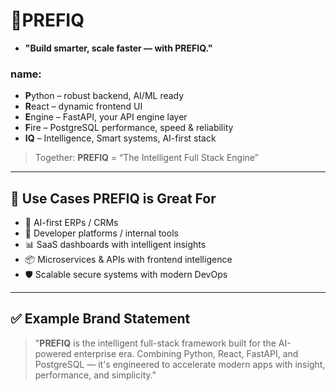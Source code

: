 # 🧠**PREFIQ**
* **"Build smarter, scale faster — with PREFIQ."**
### name:

* **P**ython – robust backend, AI/ML ready
* **R**eact – dynamic frontend UI
* **E**ngine – FastAPI, your API engine layer
* **F**ire – PostgreSQL performance, speed & reliability
* **IQ** – Intelligence, Smart systems, AI-first stack

> Together: **PREFIQ** = “The Intelligent Full Stack Engine”

---

## 🔧 Use Cases PREFIQ is Great For

* 🧠 AI-first ERPs / CRMs
* 🧰 Developer platforms / internal tools
* 📊 SaaS dashboards with intelligent insights
* 📦 Microservices & APIs with frontend intelligence
* 🛡 Scalable secure systems with modern DevOps

---

## ✅ Example Brand Statement

> "**PREFIQ** is the intelligent full-stack framework built for the AI-powered enterprise era. Combining Python, React, FastAPI, and PostgreSQL — it's engineered to accelerate modern apps with insight, performance, and simplicity."
